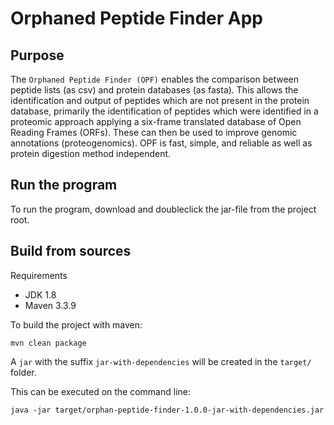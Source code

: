 # Orphaned Peptide Finder App

## Purpose
The `Orphaned Peptide Finder (OPF)` enables the comparison between peptide lists (as csv)
and protein databases (as fasta). This allows the identification and output of peptides 
which are not present in the protein database, primarily the identification of peptides 
which were identified in a proteomic approach applying a six-frame translated database 
of Open Reading Frames (ORFs). These can then be used to improve genomic annotations 
(proteogenomics). OPF is fast, simple, and reliable as well as protein digestion method 
independent.  

## Run the program

To run the program, download and doubleclick the jar-file from the project root.

## Build from sources

Requirements
* JDK 1.8
* Maven 3.3.9

To build the project with maven:

`mvn clean package`

A `jar` with the suffix `jar-with-dependencies` will be created in the `target/` folder.

This can be executed on the command line:

`java -jar target/orphan-peptide-finder-1.0.0-jar-with-dependencies.jar`